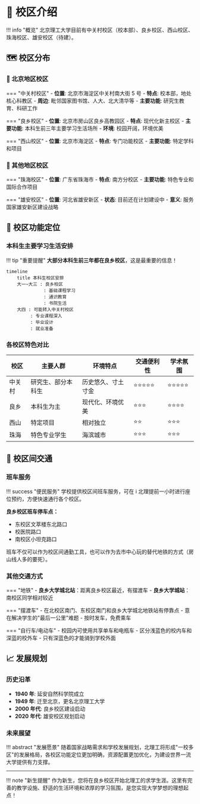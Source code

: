 # 🏫 校区介绍

!!! info "概览"
北京理工大学目前有中关村校区（校本部）、良乡校区、西山校区、珠海校区、雄安校区（待建）。

## 🗺️ 校区分布

### 📍 北京地区校区

=== "中关村校区" - **位置**: 北京市海淀区中关村南大街 5 号 - **特点**: 校本部，地处核心科教区 - **周边**: 毗邻国家图书馆、人大、北大清华等 - **主要功能**: 研究生教育、科研工作

=== "良乡校区" - **位置**: 北京市房山区良乡高教园区 - **特点**: 现代化新主校区 - **主要功能**: 本科生前三年主要学习生活场所 - **环境**: 校园开阔，环境优美

=== "西山校区" - **位置**: 北京市海淀区 - **特点**: 专门功能校区 - **主要功能**: 特定学科和项目

### 🌊 其他地区校区

=== "珠海校区" - **位置**: 广东省珠海市 - **特点**: 南方分校区 - **主要功能**: 特色专业和国际合作项目

=== "雄安校区" - **位置**: 河北省雄安新区 - **状态**: 目前还在计划建设中 - **意义**: 服务国家雄安新区建设战略

## 🎯 校区功能定位

### 本科生主要学习生活安排

!!! tip "重要提醒"
**大部分本科生前三年都在良乡校区**，这是最重要的信息！

```mermaid
timeline
    title 本科生校区安排
    大一~大三 : 良乡校区
              : 基础课程学习
              : 通识教育
              : 书院生活
    大四 : 可能转入中关村校区
         : 专业课程深入
         : 毕业设计
         : 就业准备
```

### 各校区特色对比

| 校区   | 主要人群           | 环境特点           | 交通便利性 | 学术氛围   |
| ------ | ------------------ | ------------------ | ---------- | ---------- |
| 中关村 | 研究生、部分本科生 | 历史悠久、寸土寸金 | ⭐⭐⭐⭐⭐ | ⭐⭐⭐⭐⭐ |
| 良乡   | 本科生为主         | 现代化、环境优美   | ⭐⭐⭐     | ⭐⭐⭐⭐   |
| 西山   | 特定项目           | 相对独立           | ⭐⭐       | ⭐⭐⭐     |
| 珠海   | 特色专业学生       | 海滨城市           | ⭐⭐⭐     | ⭐⭐⭐     |

## 🚌 校区间交通

### 班车服务

!!! success "便民服务"
学校提供校区间班车服务，可在 i 北理提前一小时进行座位预约，方便快速通行各个校区。

**良乡校区班车停车点：**

- 东校区文萃楼东北路口
- 校医院路口
- 南校区小坦克路口

班车不仅可以作为校区间通勤工具，也可以作为去市中心玩的替代地铁的方式（房山线人多的要死）。

### 其他交通方式

=== "地铁" - **良乡大学城北站**：距离良乡校区最近，有摆渡车 - **良乡大学城站**：南校区同学相对较近

=== "摆渡车" - 在北校区南门、东校区南门和良乡大学城北地铁站有停靠点 - 意在解决学生的"最后一公里"难题 - 按时发车，免费乘车

=== "自行车/电动车" - 校园内可使用共享单车和电瓶车 - 区分浅蓝色的校内车和深蓝的校外车 - 只有深蓝色的才能骑到学校外面

## 📈 发展规划

### 历史沿革

- **1940 年**: 延安自然科学院成立
- **1949 年**: 迁至北京，更名北京理工大学
- **2000 年代**: 良乡校区建设启动
- **2020 年代**: 雄安校区规划启动

### 未来展望

!!! abstract "发展愿景"
随着国家战略需求和学校发展规划，北理工将形成"一校多区"的发展格局，各校区功能定位更加明确，资源配置更加优化，为建设世界一流大学提供有力支撑。

---

!!! note "新生提醒"
作为新生，您将在良乡校区开始北理工的求学生涯。这里有完善的教学设施、舒适的生活环境和浓厚的学习氛围，是您实现大学梦想的理想起点！
